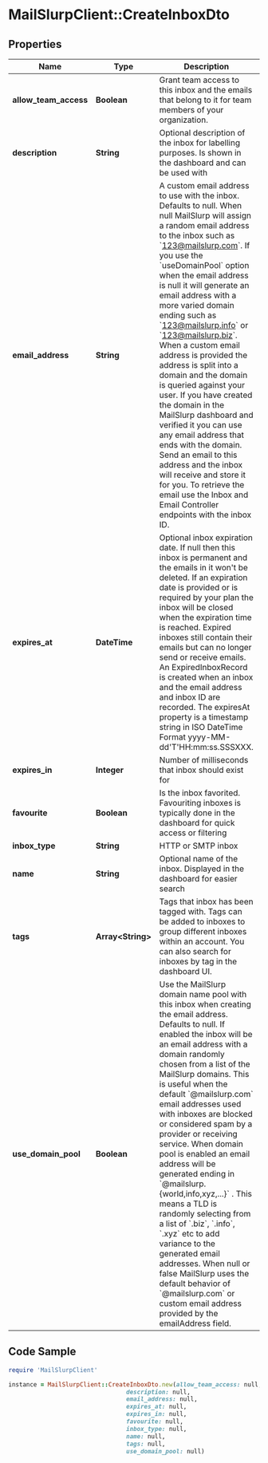 # MailSlurpClient::CreateInboxDto

## Properties

Name | Type | Description | Notes
------------ | ------------- | ------------- | -------------
**allow_team_access** | **Boolean** | Grant team access to this inbox and the emails that belong to it for team members of your organization. | [optional] 
**description** | **String** | Optional description of the inbox for labelling purposes. Is shown in the dashboard and can be used with | [optional] 
**email_address** | **String** | A custom email address to use with the inbox. Defaults to null. When null MailSlurp will assign a random email address to the inbox such as &#x60;123@mailslurp.com&#x60;. If you use the &#x60;useDomainPool&#x60; option when the email address is null it will generate an email address with a more varied domain ending such as &#x60;123@mailslurp.info&#x60; or &#x60;123@mailslurp.biz&#x60;. When a custom email address is provided the address is split into a domain and the domain is queried against your user. If you have created the domain in the MailSlurp dashboard and verified it you can use any email address that ends with the domain. Send an email to this address and the inbox will receive and store it for you. To retrieve the email use the Inbox and Email Controller endpoints with the inbox ID. | [optional] 
**expires_at** | **DateTime** | Optional inbox expiration date. If null then this inbox is permanent and the emails in it won&#39;t be deleted. If an expiration date is provided or is required by your plan the inbox will be closed when the expiration time is reached. Expired inboxes still contain their emails but can no longer send or receive emails. An ExpiredInboxRecord is created when an inbox and the email address and inbox ID are recorded. The expiresAt property is a timestamp string in ISO DateTime Format yyyy-MM-dd&#39;T&#39;HH:mm:ss.SSSXXX. | [optional] 
**expires_in** | **Integer** | Number of milliseconds that inbox should exist for | [optional] 
**favourite** | **Boolean** | Is the inbox favorited. Favouriting inboxes is typically done in the dashboard for quick access or filtering | [optional] 
**inbox_type** | **String** | HTTP or SMTP inbox | [optional] 
**name** | **String** | Optional name of the inbox. Displayed in the dashboard for easier search | [optional] 
**tags** | **Array&lt;String&gt;** | Tags that inbox has been tagged with. Tags can be added to inboxes to group different inboxes within an account. You can also search for inboxes by tag in the dashboard UI. | [optional] 
**use_domain_pool** | **Boolean** | Use the MailSlurp domain name pool with this inbox when creating the email address. Defaults to null. If enabled the inbox will be an email address with a domain randomly chosen from a list of the MailSlurp domains. This is useful when the default &#x60;@mailslurp.com&#x60; email addresses used with inboxes are blocked or considered spam by a provider or receiving service. When domain pool is enabled an email address will be generated ending in &#x60;@mailslurp.{world,info,xyz,...}&#x60; . This means a TLD is randomly selecting from a list of &#x60;.biz&#x60;, &#x60;.info&#x60;, &#x60;.xyz&#x60; etc to add variance to the generated email addresses. When null or false MailSlurp uses the default behavior of &#x60;@mailslurp.com&#x60; or custom email address provided by the emailAddress field. | [optional] 

## Code Sample

```ruby
require 'MailSlurpClient'

instance = MailSlurpClient::CreateInboxDto.new(allow_team_access: null,
                                 description: null,
                                 email_address: null,
                                 expires_at: null,
                                 expires_in: null,
                                 favourite: null,
                                 inbox_type: null,
                                 name: null,
                                 tags: null,
                                 use_domain_pool: null)
```


